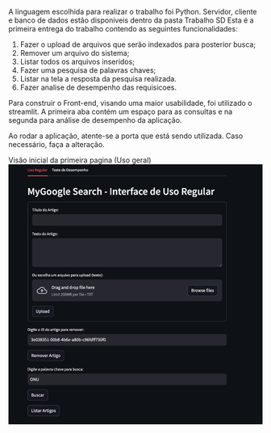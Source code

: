 A linguagem escolhida para realizar o trabalho foi Python.
Servidor, cliente e banco de dados estão disponiveis dentro da pasta Trabalho SD
Esta é a primeira entrega do trabalho contendo as seguintes funcionalidades: 

1. Fazer o upload de arquivos que serão indexados para posterior busca;
2. Remover um arquivo do sistema;
3. Listar todos os arquivos inseridos;
4. Fazer uma pesquisa de palavras chaves;
5. Listar na tela a resposta da pesquisa realizada.
6. Fazer analise de desempenho das requisicoes. 


Para construir o Front-end, visando uma maior usabilidade, foi utilizado o streamlit. A primeira aba contém um espaço para as consultas e na segunda para análise de desempenho
da aplicação.

Ao rodar a aplicação, atente-se a porta que está sendo utilizada. Caso necessário, faça a alteração.


Visão inicial da primeira pagina (Uso geral)
<img src="/Visao1.png">


